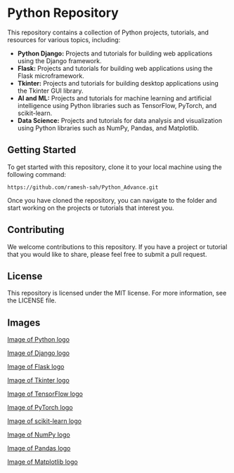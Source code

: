 # Python Repository

This repository contains a collection of Python projects, tutorials, and resources for various topics, including:

* **Python Django:** Projects and tutorials for building web applications using the Django framework.
* **Flask:** Projects and tutorials for building web applications using the Flask microframework.
* **Tkinter:** Projects and tutorials for building desktop applications using the Tkinter GUI library.
* **AI and ML:** Projects and tutorials for machine learning and artificial intelligence using Python libraries such as TensorFlow, PyTorch, and scikit-learn.
* **Data Science:** Projects and tutorials for data analysis and visualization using Python libraries such as NumPy, Pandas, and Matplotlib.

## Getting Started

To get started with this repository, clone it to your local machine using the following command:
```
https://github.com/ramesh-sah/Python_Advance.git
```
Once you have cloned the repository, you can navigate to the folder and start working on the projects or tutorials that interest you.

## Contributing

We welcome contributions to this repository. If you have a project or tutorial that you would like to share, please feel free to submit a pull request.

## License

This repository is licensed under the MIT license. For more information, see the LICENSE file.

## Images

[Image of Python logo](https://upload.wikimedia.org/wikipedia/commons/thumb/c/c3/Python-logo-notext.svg/1200px-Python-logo-notext.svg.png)

[Image of Django logo](https://upload.wikimedia.org/wikipedia/commons/thumb/7/74/Django_logo.svg/1200px-Django_logo.svg.png)

[Image of Flask logo](https://upload.wikimedia.org/wikipedia/commons/thumb/b/bf/Flask_logo.svg/1200px-Flask_logo.svg.png)

[Image of Tkinter logo](https://upload.wikimedia.org/wikipedia/commons/thumb/c/c1/Tkinter_logo.svg/1200px-Tkinter_logo.svg.png)

[Image of TensorFlow logo](https://upload.wikimedia.org/wikipedia/commons/thumb/9/9e/TensorFlow_logo.svg/1200px-TensorFlow_logo.svg.png)

[Image of PyTorch logo](https://upload.wikimedia.org/wikipedia/commons/thumb/9/9a/PyTorch_logo.svg/1200px-PyTorch_logo.svg.png)

[Image of scikit-learn logo](https://upload.wikimedia.org/wikipedia/commons/thumb/5/5f/Scikit_learn_logo.svg/1200px-Scikit_learn_logo.svg.png)

[Image of NumPy logo](https://upload.wikimedia.org/wikipedia/commons/thumb/d/d7/NumPy_logo.svg/1200px-NumPy_logo.svg.png)

[Image of Pandas logo](https://upload.wikimedia.org/wikipedia/commons/thumb/9/9a/Pandas_logo.svg/1200px-Pandas_logo.svg.png)

[Image of Matplotlib logo](https://upload.wikimedia.org/wikipedia/commons/thumb/2/22/Matplotlib_logo.svg/1200px-Matplotlib_logo.svg.png)

